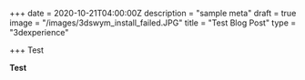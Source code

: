 +++
date = 2020-10-21T04:00:00Z
description = "sample meta"
draft = true
image = "/images/3dswym_install_failed.JPG"
title = "Test Blog Post"
type = "3dexperience"

+++
Test

**Test**